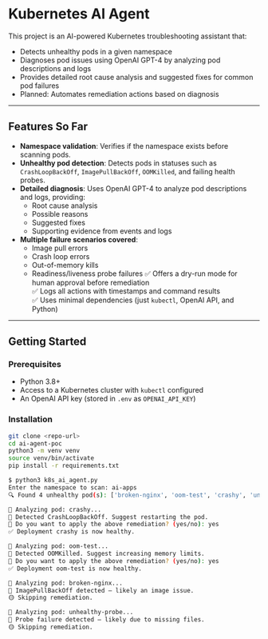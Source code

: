 # Kubernetes AI Agent

This project is an AI-powered Kubernetes troubleshooting assistant that:

- Detects unhealthy pods in a given namespace
- Diagnoses pod issues using OpenAI GPT-4 by analyzing pod descriptions and logs
- Provides detailed root cause analysis and suggested fixes for common pod failures
- Planned: Automates remediation actions based on diagnosis

---

## Features So Far

- **Namespace validation**: Verifies if the namespace exists before scanning pods.
- **Unhealthy pod detection**: Detects pods in statuses such as `CrashLoopBackOff`, `ImagePullBackOff`, `OOMKilled`, and failing health probes.
- **Detailed diagnosis**: Uses OpenAI GPT-4 to analyze pod descriptions and logs, providing:
  - Root cause analysis
  - Possible reasons
  - Suggested fixes
  - Supporting evidence from events and logs
- **Multiple failure scenarios covered**:
  - Image pull errors
  - Crash loop errors
  - Out-of-memory kills
  - Readiness/liveness probe failures
✅ Offers a dry-run mode for human approval before remediation  
✅ Logs all actions with timestamps and command results  
✅ Uses minimal dependencies (just `kubectl`, OpenAI API, and Python)

---

## Getting Started

### Prerequisites

- Python 3.8+
- Access to a Kubernetes cluster with `kubectl` configured
- An OpenAI API key (stored in `.env` as `OPENAI_API_KEY`)

### Installation

```bash
git clone <repo-url>
cd ai-agent-poc
python3 -m venv venv
source venv/bin/activate
pip install -r requirements.txt

$ python3 k8s_ai_agent.py
Enter the namespace to scan: ai-apps
🔍 Found 4 unhealthy pod(s): ['broken-nginx', 'oom-test', 'crashy', 'unhealthy-probe']

🤖 Analyzing pod: crashy...
🔧 Detected CrashLoopBackOff. Suggest restarting the pod.
🤖 Do you want to apply the above remediation? (yes/no): yes
✅ Deployment crashy is now healthy.

🤖 Analyzing pod: oom-test...
🔧 Detected OOMKilled. Suggest increasing memory limits.
🤖 Do you want to apply the above remediation? (yes/no): yes
✅ Deployment oom-test is now healthy.

🤖 Analyzing pod: broken-nginx...
🔧 ImagePullBackOff detected — likely an image issue.
🟡 Skipping remediation.

🤖 Analyzing pod: unhealthy-probe...
🔧 Probe failure detected — likely due to missing files.
🟡 Skipping remediation.